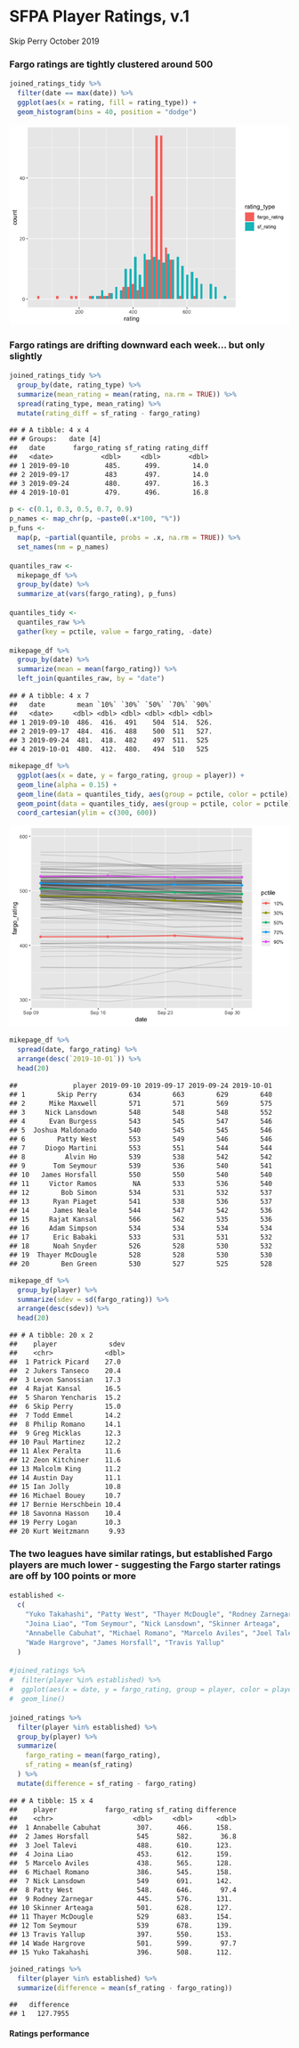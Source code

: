 SFPA Player Ratings, v.1
================
Skip Perry
October 2019

### Fargo ratings are tightly clustered around 500

``` r
joined_ratings_tidy %>% 
  filter(date == max(date)) %>% 
  ggplot(aes(x = rating, fill = rating_type)) +
  geom_histogram(bins = 40, position = "dodge")
```

![](08_fargo_compare_files/figure-gfm/unnamed-chunk-1-1.png)<!-- -->

### Fargo ratings are drifting downward each week… but only slightly

``` r
joined_ratings_tidy %>% 
  group_by(date, rating_type) %>% 
  summarize(mean_rating = mean(rating, na.rm = TRUE)) %>% 
  spread(rating_type, mean_rating) %>% 
  mutate(rating_diff = sf_rating - fargo_rating)
```

    ## # A tibble: 4 x 4
    ## # Groups:   date [4]
    ##   date       fargo_rating sf_rating rating_diff
    ##   <date>            <dbl>     <dbl>       <dbl>
    ## 1 2019-09-10         485.      499.        14.0
    ## 2 2019-09-17         483       497.        14.0
    ## 3 2019-09-24         480.      497.        16.3
    ## 4 2019-10-01         479.      496.        16.8

``` r
p <- c(0.1, 0.3, 0.5, 0.7, 0.9)
p_names <- map_chr(p, ~paste0(.x*100, "%"))
p_funs <- 
  map(p, ~partial(quantile, probs = .x, na.rm = TRUE)) %>% 
  set_names(nm = p_names)

quantiles_raw <-
  mikepage_df %>% 
  group_by(date) %>%
  summarize_at(vars(fargo_rating), p_funs) 

quantiles_tidy <- 
  quantiles_raw %>% 
  gather(key = pctile, value = fargo_rating, -date)

mikepage_df %>% 
  group_by(date) %>% 
  summarize(mean = mean(fargo_rating)) %>% 
  left_join(quantiles_raw, by = "date")
```

    ## # A tibble: 4 x 7
    ##   date        mean `10%` `30%` `50%` `70%` `90%`
    ##   <date>     <dbl> <dbl> <dbl> <dbl> <dbl> <dbl>
    ## 1 2019-09-10  486.  416.  491    504  514.  526.
    ## 2 2019-09-17  484.  416.  488    500  511   527.
    ## 3 2019-09-24  481.  418.  482    497  511.  525 
    ## 4 2019-10-01  480.  412.  480.   494  510   525

``` r
mikepage_df %>% 
  ggplot(aes(x = date, y = fargo_rating, group = player)) +
  geom_line(alpha = 0.15) +
  geom_line(data = quantiles_tidy, aes(group = pctile, color = pctile), size = 0.9) +
  geom_point(data = quantiles_tidy, aes(group = pctile, color = pctile)) +
  coord_cartesian(ylim = c(300, 600))
```

![](08_fargo_compare_files/figure-gfm/unnamed-chunk-2-1.png)<!-- -->

``` r
mikepage_df %>% 
  spread(date, fargo_rating) %>% 
  arrange(desc(`2019-10-01`)) %>% 
  head(20)
```

    ##              player 2019-09-10 2019-09-17 2019-09-24 2019-10-01
    ## 1        Skip Perry        634        663        629        640
    ## 2      Mike Maxwell        571        571        569        575
    ## 3     Nick Lansdown        548        548        548        552
    ## 4      Evan Burgess        543        545        547        546
    ## 5  Joshua Maldonado        540        545        545        546
    ## 6        Patty West        553        549        546        546
    ## 7     Diogo Martini        553        551        544        544
    ## 8          Alvin Ho        539        538        542        542
    ## 9       Tom Seymour        539        536        540        541
    ## 10   James Horsfall        550        550        540        540
    ## 11     Victor Ramos         NA        533        536        540
    ## 12        Bob Simon        534        531        532        537
    ## 13      Ryan Piaget        541        538        536        537
    ## 14      James Neale        544        547        542        536
    ## 15     Rajat Kansal        566        562        535        536
    ## 16     Adam Simpson        534        534        534        534
    ## 17      Eric Babaki        533        531        531        532
    ## 18      Noah Snyder        526        528        530        532
    ## 19  Thayer McDougle        528        528        530        530
    ## 20        Ben Green        530        527        525        528

``` r
mikepage_df %>% 
  group_by(player) %>% 
  summarize(sdev = sd(fargo_rating)) %>% 
  arrange(desc(sdev)) %>% 
  head(20)
```

    ## # A tibble: 20 x 2
    ##    player             sdev
    ##    <chr>             <dbl>
    ##  1 Patrick Picard    27.0 
    ##  2 Jukers Tanseco    20.4 
    ##  3 Levon Sanossian   17.3 
    ##  4 Rajat Kansal      16.5 
    ##  5 Sharon Yencharis  15.2 
    ##  6 Skip Perry        15.0 
    ##  7 Todd Emmel        14.2 
    ##  8 Philip Romano     14.1 
    ##  9 Greg Micklas      12.3 
    ## 10 Paul Martinez     12.2 
    ## 11 Alex Peralta      11.6 
    ## 12 Zeon Kitchiner    11.6 
    ## 13 Malcolm King      11.2 
    ## 14 Austin Day        11.1 
    ## 15 Ian Jolly         10.8 
    ## 16 Michael Bouey     10.7 
    ## 17 Bernie Herschbein 10.4 
    ## 18 Savonna Hasson    10.4 
    ## 19 Perry Logan       10.3 
    ## 20 Kurt Weitzmann     9.93

### The two leagues have similar ratings, but established Fargo players are much lower - suggesting the Fargo starter ratings are off by 100 points or more

``` r
established <- 
  c(
    "Yuko Takahashi", "Patty West", "Thayer McDougle", "Rodney Zarnegar",
    "Joina Liao", "Tom Seymour", "Nick Lansdown", "Skinner Arteaga",
    "Annabelle Cabuhat", "Michael Romano", "Marcelo Aviles", "Joel Talevi",
    "Wade Hargrove", "James Horsfall", "Travis Yallup"
  )

#joined_ratings %>% 
#  filter(player %in% established) %>% 
#  ggplot(aes(x = date, y = fargo_rating, group = player, color = player)) +
#  geom_line()

joined_ratings %>% 
  filter(player %in% established) %>% 
  group_by(player) %>% 
  summarize(
    fargo_rating = mean(fargo_rating),
    sf_rating = mean(sf_rating)
  ) %>% 
  mutate(difference = sf_rating - fargo_rating)
```

    ## # A tibble: 15 x 4
    ##    player            fargo_rating sf_rating difference
    ##    <chr>                    <dbl>     <dbl>      <dbl>
    ##  1 Annabelle Cabuhat         307.      466.      158. 
    ##  2 James Horsfall            545       582.       36.8
    ##  3 Joel Talevi               488.      610.      123. 
    ##  4 Joina Liao                453.      612.      159. 
    ##  5 Marcelo Aviles            438.      565.      128. 
    ##  6 Michael Romano            386.      545.      158. 
    ##  7 Nick Lansdown             549       691.      142. 
    ##  8 Patty West                548.      646.       97.4
    ##  9 Rodney Zarnegar           445.      576.      131. 
    ## 10 Skinner Arteaga           501.      628.      127. 
    ## 11 Thayer McDougle           529       683.      154. 
    ## 12 Tom Seymour               539       678.      139. 
    ## 13 Travis Yallup             397.      550.      153. 
    ## 14 Wade Hargrove             501.      599.       97.7
    ## 15 Yuko Takahashi            396.      508.      112.

``` r
joined_ratings %>% 
  filter(player %in% established) %>% 
  summarize(difference = mean(sf_rating - fargo_rating))
```

    ##   difference
    ## 1   127.7955

#### Ratings performance
